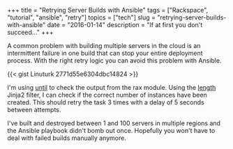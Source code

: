 +++
title = "Retrying Server Builds with Ansible"
tags = ["Rackspace", "tutorial", "ansible", "retry"]
topics = ["tech"]
slug = "retrying-server-builds-with-ansible"
date = "2016-01-14"
description = "If at first you don't succeed..."
+++

A common problem with building multiple servers in the cloud is an intermittent failure in one build that can stop your entire deployment process. With the right retry logic you can avoid this problem with Ansible.

{{< gist Linuturk 2771d55e6304dbc14824 >}}

I'm using [until](http://docs.ansible.com/ansible/playbooks_loops.html#do-until-loops) to check the output from the rax module. Using the [length](http://jinja.pocoo.org/docs/dev/templates/#length) Jinja2 filter, I can check if the correct number of instances have been created. This should retry the task 3 times with a delay of 5 seconds between attempts.

I've built and destroyed between 1 and 100 servers in multiple regions and the Ansible playbook didn't bomb out once. Hopefully you won't have to deal with failed builds manually anymore.
